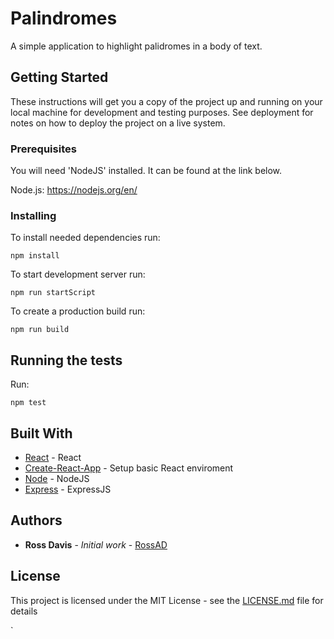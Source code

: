 # Palindromes

A simple application to highlight palidromes in a body of text.

## Getting Started

These instructions will get you a copy of the project up and running on your
local machine for development and testing purposes. See deployment for notes on
how to deploy the project on a live system.

### Prerequisites

You will need 'NodeJS' installed. It can be found at the link below.

Node.js:
https://nodejs.org/en/ 

### Installing

To install needed dependencies run:

``
npm install
``

To start development server run:

``
npm run startScript
``

To create a production build run:

``
npm run build
``

## Running the tests

Run:

``
npm test
``

## Built With

* [React](https://facebook.github.io/react/docs/installation.html) - React
* [Create-React-App](https://github.com/facebookincubator/create-react-app) -
Setup basic React enviroment
* [Node](https://nodejs.org/en/docs/) - NodeJS
* [Express](https://expressjs.com/en/4x/api.html) - ExpressJS

## Authors

* **Ross Davis** - *Initial work* -
[RossAD](https://github.com/RossAD)

## License

This project is licensed under the MIT License - see the
[LICENSE.md](LICENSE.md) file for details

`
